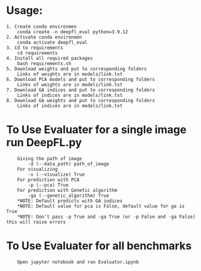 # Usage:
    1. Create conda environmen
        conda create -n deepfl_eval python=3.9.12
    2. Activate conda environmen
        conda activate deepfl_eval
    3. Cd to requirements
        cd requirements
    4. Install all required packages
        bash requirements.sh
    5. Download weights and put to corresponding folders
        Links of weights are in models/link.txt
    6. Download PCA models and put to corresponding folders
        Links of weights are in models/link.txt
    7. Download GA indices and put to corresponding folders
        Links of indices are in models/link.txt
    8. Download GA weights and put to corresponding folders
        Links of indices are in models/link.txt    
    
# To Use Evaluater for a single image run DeepFL.py 
        Giving the path of image
            -d (--data_path) path_of_image
        For visualizing
            -v (--visualize) True
        For prediction with PCA
            -p (--pca) True
        For prediction with Genetic algorithm
            -ga (--genetic_algorithm) True
        *NOTE: Default predicts with GA indices
        *NOTE: Default value for pca is False, default value for ga is True
        *NOTE: Don't pass -p True and -ga True (or -p False and -ga False) this will raise errors
        
# To Use Evaluater for all benchmarks
        Open jupyter notebook and run Evaluator.ipynb

